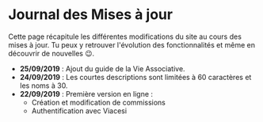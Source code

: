 # Journal des Mises à jour

Cette page récapitule les différentes modifications du site au cours des mises à jour.
Tu peux y retrouver l'évolution des fonctionnalités et même en découvrir de nouvelles 😉.

* **25/09/2019** : Ajout du guide de la Vie Associative.
* **24/09/2019** : Les courtes descriptions sont limitées à 60 caractères et les noms à 30.
* **22/09/2019** : Première version en ligne :
	* Création et modification de commissions
	* Authentification avec Viacesi
